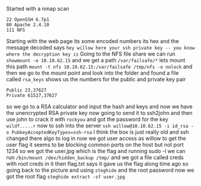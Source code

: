 Started with a nmap scan
```
22 OpenSSH 6.7p1
80 Apache 2.4.10
111 NFS
```
Starting with the web page its some encoded numbers its hex and the message decoded says `hey willow here your ssh private key -- you know where the decryption key is`
Going to the NFS file share we can run `showmount -e 10.10.62.15` and we get a path `/var/failsafe/*` lets mount this path `mount -t nfs 10.10.62.15:/var/failsafe /tmp/nfs -o nolock` and then we go to the mount point and look into the folder and found a file called `rsa_keys` shows us the numbers for the public and private key pair 
```
Public 23,37627
Private 61527,37627
```
so we go to a RSA calculator and input the hash and keys and now we have the unencrypted RSA private key now going to send it to ssh2john and then use john to crack it with `rockyou` and got the password for the key 
`wildf.....r` 
now to ssh into the server `ssh willow@10.10.62.15 -i id_rsa -o PubkeyAcceptedKeyTypes=ssh-rsa` I think the box is just really old and ssh changed there algo to log in now we got user access as willow to get the user flag it seems to be blocking common ports on the host but not port 1234 so we got the user.jpg which is the flag and running sudo -l we can run `/bin/mount /dev/hidden_backup /tmp/` and we got a file called creds with root creds in it then flag.txt says it gave us the flag along time ago so going back to the picture and using `steghide` and the root password now we got the root flag
`steghide extract -sf user.jpg`